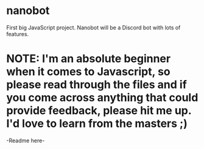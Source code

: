 # nanobot
First big JavaScript project. Nanobot will be a Discord bot with lots of features.

# NOTE: I'm an absolute beginner when it comes to Javascript, so please read through the files and if you come across anything that could provide feedback, please hit me up. I'd love to learn from the masters ;)

-Readme here-
